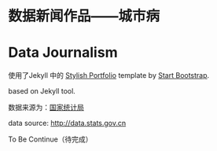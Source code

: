 # 数据新闻作品——城市病
# Data Journalism

使用了Jekyll 中的 [Stylish Portfolio](http://startbootstrap.com/template-overviews/stylish-portfolio/) template by [Start Bootstrap](http://startbootstrap.com/).

based on Jekyll tool.

数据来源为：[国家统计局](http://data.stats.gov.cn) 

data source: http://data.stats.gov.cn

To Be Continue（待完成）

